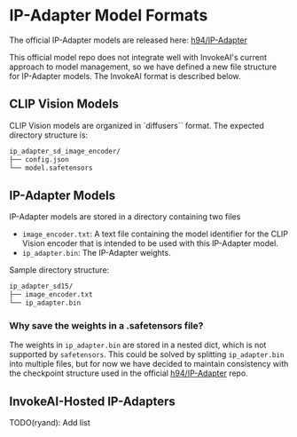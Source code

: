 # IP-Adapter Model Formats

The official IP-Adapter models are released here: [h94/IP-Adapter](https://huggingface.co/h94/IP-Adapter)

This official model repo does not integrate well with InvokeAI's current approach to model management, so we have defined a new file structure for IP-Adapter models. The InvokeAI format is described below.

## CLIP Vision Models

CLIP Vision models are organized in `diffusers`` format. The expected directory structure is:

```bash
ip_adapter_sd_image_encoder/
├── config.json
└── model.safetensors
```

## IP-Adapter Models

IP-Adapter models are stored in a directory containing two files
- `image_encoder.txt`: A text file containing the model identifier for the CLIP Vision encoder that is intended to be used with this IP-Adapter model.
- `ip_adapter.bin`: The IP-Adapter weights.

Sample directory structure:
```bash
ip_adapter_sd15/
├── image_encoder.txt
└── ip_adapter.bin
```

### Why save the weights in a .safetensors file?

The weights in `ip_adapter.bin` are stored in a nested dict, which is not supported by `safetensors`. This could be solved by splitting `ip_adapter.bin` into multiple files, but for now we have decided to maintain consistency with the checkpoint structure used in the official [h94/IP-Adapter](https://huggingface.co/h94/IP-Adapter) repo.

## InvokeAI-Hosted IP-Adapters

TODO(ryand): Add list
